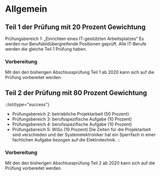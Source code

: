 # Allgemein

## Teil 1 der Prüfung mit 20 Prozent Gewichtung
Prüfungsbereich 1: „Einrichten eines IT-gestützten Arbeitsplatzes“
Es werden nur Berufsbildübergreifende Positionen geprüft. Alle IT-Berufe werden die gleiche Teil 1 Prüfung haben.

### Vorbereitung

Mit den den bisherigen Abschlussprüfung Teil 1 ab 2020 kann sich auf die Prüfung vorbereitet werden.

## Teil 2 der Prüfung mit 80 Prozent Gewichtung

::list{type="success"}
- Prüfungsbereich 2: betriebliche Projektarbeit (50 Prozent)
- Prüfungsbereich 3: berufsspezifische Aufgabe (10 Prozent)
- Prüfungsbereich 4: berufsspezifische Aufgabe (10 Prozent)
- Prüfungsbereich 5: WiSo (10 Prozent)
  Die Zeiten für die Projektarbeit sind verschieden und der Systemelektroniker hat ein Sperrfach in einer fachlichen Aufgabe bezogen auf die Elektrotechnik.
::

### Vorbereitung

Mit den den bisherigen Abschlussprüfung Teil 2 ab 2020 kann sich auf die Prüfung vorbereitet werden.
